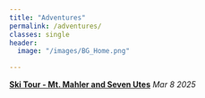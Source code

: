 ```yaml
---
title: "Adventures"
permalink: /adventures/
classes: single
header:
  image: "/images/BG_Home.png"

---
```

**[Ski Tour - Mt. Mahler and Seven Utes](/adventures/adventures_ski-tour-mt-mahler-and-seven-utes.md)** *Mar 8 2025*
<img src="{{ site.url }}{{ site.baseurl }}/images/adventures/ski-tour-mt-mahler-and-seven-utes/cornice-accent-to-seven-utes.png.PNG" alt="">
